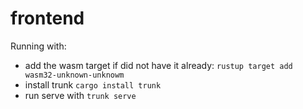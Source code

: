 # frontend

Running with:

- add the wasm target if did not have it already: `rustup target add wasm32-unknown-unknowm`
- install trunk `cargo install trunk`
- run serve with `trunk serve`
